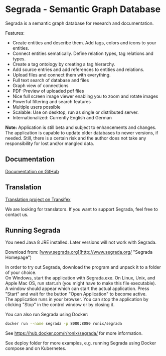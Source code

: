 # Segrada - Semantic Graph Database

Segrada is a semantic graph database for research and documentation.

Features:

* Create entities and describe them. Add tags, colors and icons to your entities.
* Connect entities sematically. Define relation types, tag relations and types.
* Create a tag ontology by creating a tag hierarchy.
* Add source entries and add references to entities and relations.
* Upload files and connect them with everything.
* Full text search of database and files
* Graph view of connections
* PDF-Preview of uploaded pdf files
* Nice full screen image viewer enabling you to zoom and rotate images
* Powerful filtering and search features
* Multiple users possible
* Scalable: Use on desktop, run as single or distributed server.
* Internationalized: Currently English and German

**Note:** Application is still beta and subject to enhancements and changes. The application is capable to update older
databases to newer versions, if needed. Still, there is a certain risk and the author does not take any responsibility
for lost and/or mangled data.


## Documentation

[Documentation on GitHub](https://github.com/mkalus/segrada/blob/master/src/main/resources/documentation/index.md)


## Translation

[Translation project on Transifex](https://www.transifex.com/auxnet/segrada/dashboard/)

We are looking for translators. If you want to support Segrada, feel free to contact us.


## Running Segrada

You need Java 8 JRE installed. Later versions will not work with Segrada.

Download from: [www.segrada.org](http://www.segrada.org/ "Segrada Homepage")

In order to try out Segrada, download the program and unpack it to a folder of your choice.  
On Windows, start the application with Segrada.exe. On Linux, Unix, and Apple Mac OS, run start.sh (you might have to make this file executable).  
A window should appear which can start the actual application. Press "Start" and wait for the button "Open Application" to become active.  
The application runs in your browser. You can stop the application by clicking "Stop" in the control window or by closing it.

You can also run Segrada using Docker:

```bash
docker run --name segrada -p 8080:8080 ronix/segrada
```

See https://hub.docker.com/r/ronix/segrada/ for more information.

See deploy folder for more examples, e.g. running Segrada using Docker compose and on Kubernetes.